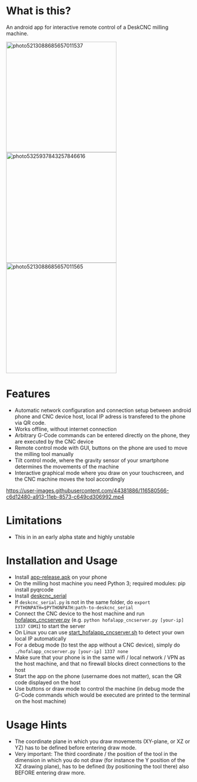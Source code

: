 # What is this?
An android app for interactive remote control of a DeskCNC milling machine. 

<p float="left">
  <img src="https://user-images.githubusercontent.com/44381886/116579976-3a266680-a913-11eb-9fd4-4e191f5b603b.jpg" alt="photo5213088685657011537" height="300" />
  <img src="https://user-images.githubusercontent.com/44381886/116580737-f3853c00-a913-11eb-9998-a1a941dd55ec.jpg" alt="photo5325937843257846616" height="300" /> 
  <img src="https://user-images.githubusercontent.com/44381886/116582099-47445500-a915-11eb-9d4f-86f030d49b50.jpg" alt="photo5213088685657011565" height="300" /> 
</p>

# Features
- Automatic network configuration and connection setup between android phone and CNC device host, local IP adress is transfered to the phone via QR code.
- Works offline, without internet connection 
- Arbitrary G-Code commands can be entered directly on the phone, they are executed by the CNC device
- Remote control mode with GUI, buttons on the phone are used to move the milling tool manually
- Tilt control mode, where the gravity sensor of your smartphone determines the movements of the machine
- Interactive graphical mode where you draw on your touchscreen, and the CNC machine moves the tool accordingly

https://user-images.githubusercontent.com/44381886/116580566-c6d12480-a913-11eb-8573-c649cd306992.mp4

# Limitations
- This in in an early alpha state and highly unstable

# Installation and Usage
- Install [app-release.apk](app/release/app-release.apk) on your phone
- On the milling host machine you need Python 3; required modules: pip install pyqrcode
- Install [deskcnc_serial](https://github.com/hofa-lab/deskcnc_serial) 
- If `deskcnc_serial.py` is not in the same folder, do `export PYTHONPATH=$PYTHONPATH:path-to-deskcnc_serial`
- Connect the CNC device to the host machine and run [hofalapp_cncserver.py](hofalapp_cncserver.py) (e.g. `python hofalapp_cncserver.py [your-ip] 1337 COM1`) to start the server
- On Linux you can use [start_hofalapp_cncserver.sh](start_hofalapp_cncserver.sh) to detect your own local IP automatically
- For a debug mode (to test the app without a CNC device), simply do `./hofalapp_cncserver.py [your-ip] 1337 none`
- Make sure that your phone is in the same wifi / local network / VPN as the host machine, and that no firewall blocks direct connections to the host
- Start the app on the phone (username does not matter), scan the QR code displayed on the host
- Use buttons or draw mode to control the machine (in debug mode the G-Code commands which would be executed are printed to the terminal on the host machine)

# Usage Hints
- The coordinate plane in which you draw movements (XY-plane, or XZ or YZ) has to be defined before entering draw mode.
- Very important: The third coordinate / the position of the tool in the dimension in which you do not draw (for instance the Y position of the XZ drawing plane), has to be defined (by positioning the tool there) also BEFORE entering draw more.
